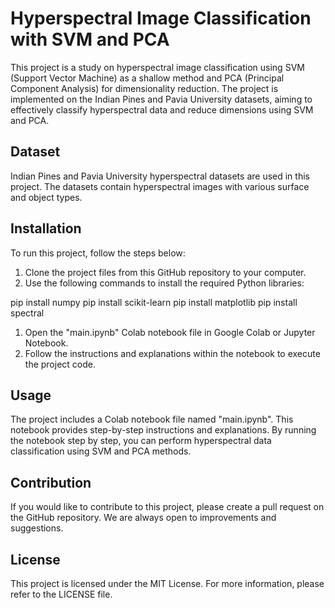 # Hyperspectral Image Classification with SVM and PCA

This project is a study on hyperspectral image classification using SVM (Support Vector Machine) as a shallow method and PCA (Principal Component Analysis) for dimensionality reduction. The project is implemented on the Indian Pines and Pavia University datasets, aiming to effectively classify hyperspectral data and reduce dimensions using SVM and PCA.

## Dataset
Indian Pines and Pavia University hyperspectral datasets are used in this project. The datasets contain hyperspectral images with various surface and object types.

## Installation
To run this project, follow the steps below:

1. Clone the project files from this GitHub repository to your computer.
2. Use the following commands to install the required Python libraries:

pip install numpy
pip install scikit-learn
pip install matplotlib
pip install spectral

1. Open the "main.ipynb" Colab notebook file in Google Colab or Jupyter Notebook.
2. Follow the instructions and explanations within the notebook to execute the project code.

## Usage
The project includes a Colab notebook file named "main.ipynb". This notebook provides step-by-step instructions and explanations. By running the notebook step by step, you can perform hyperspectral data classification using SVM and PCA methods.

## Contribution
If you would like to contribute to this project, please create a pull request on the GitHub repository. We are always open to improvements and suggestions.

## License
This project is licensed under the MIT License. For more information, please refer to the LICENSE file.

